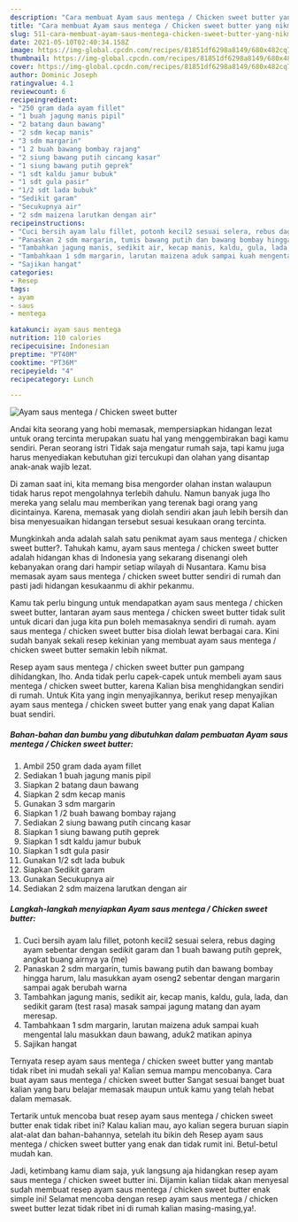 ```yaml
---
description: "Cara membuat Ayam saus mentega / Chicken sweet butter yang nikmat dan Mudah Dibuat"
title: "Cara membuat Ayam saus mentega / Chicken sweet butter yang nikmat dan Mudah Dibuat"
slug: 511-cara-membuat-ayam-saus-mentega-chicken-sweet-butter-yang-nikmat-dan-mudah-dibuat
date: 2021-05-10T02:40:34.158Z
image: https://img-global.cpcdn.com/recipes/81851df6298a8149/680x482cq70/ayam-saus-mentega-chicken-sweet-butter-foto-resep-utama.jpg
thumbnail: https://img-global.cpcdn.com/recipes/81851df6298a8149/680x482cq70/ayam-saus-mentega-chicken-sweet-butter-foto-resep-utama.jpg
cover: https://img-global.cpcdn.com/recipes/81851df6298a8149/680x482cq70/ayam-saus-mentega-chicken-sweet-butter-foto-resep-utama.jpg
author: Dominic Joseph
ratingvalue: 4.1
reviewcount: 6
recipeingredient:
- "250 gram dada ayam fillet"
- "1 buah jagung manis pipil"
- "2 batang daun bawang"
- "2 sdm kecap manis"
- "3 sdm margarin"
- "1 2 buah bawang bombay rajang"
- "2 siung bawang putih cincang kasar"
- "1 siung bawang putih geprek"
- "1 sdt kaldu jamur bubuk"
- "1 sdt gula pasir"
- "1/2 sdt lada bubuk"
- "Sedikit garam"
- "Secukupnya air"
- "2 sdm maizena larutkan dengan air"
recipeinstructions:
- "Cuci bersih ayam lalu fillet, potonh kecil2 sesuai selera, rebus daging ayam sebentar dengan sedikit garam dan 1 buah bawang putih geprek, angkat buang airnya ya (me)"
- "Panaskan 2 sdm margarin, tumis bawang putih dan bawang bombay hingga harum, lalu masukkan ayam oseng2 sebentar dengan margarin sampai agak berubah warna"
- "Tambahkan jagung manis, sedikit air, kecap manis, kaldu, gula, lada, dan sedikit garam (test rasa) masak sampai jagung matang dan ayam meresap."
- "Tambahkaan 1 sdm margarin, larutan maizena aduk sampai kuah mengental lalu masukkan daun bawang, aduk2 matikan apinya"
- "Sajikan hangat"
categories:
- Resep
tags:
- ayam
- saus
- mentega

katakunci: ayam saus mentega 
nutrition: 110 calories
recipecuisine: Indonesian
preptime: "PT40M"
cooktime: "PT36M"
recipeyield: "4"
recipecategory: Lunch

---
```



![Ayam saus mentega / Chicken sweet butter](https://img-global.cpcdn.com/recipes/81851df6298a8149/680x482cq70/ayam-saus-mentega-chicken-sweet-butter-foto-resep-utama.jpg)

Andai kita seorang yang hobi memasak, mempersiapkan hidangan lezat untuk orang tercinta merupakan suatu hal yang menggembirakan bagi kamu sendiri. Peran seorang istri Tidak saja mengatur rumah saja, tapi kamu juga harus menyediakan kebutuhan gizi tercukupi dan olahan yang disantap anak-anak wajib lezat.

Di zaman  saat ini, kita memang bisa mengorder olahan instan walaupun tidak harus repot mengolahnya terlebih dahulu. Namun banyak juga lho mereka yang selalu mau memberikan yang terenak bagi orang yang dicintainya. Karena, memasak yang diolah sendiri akan jauh lebih bersih dan bisa menyesuaikan hidangan tersebut sesuai kesukaan orang tercinta. 



Mungkinkah anda adalah salah satu penikmat ayam saus mentega / chicken sweet butter?. Tahukah kamu, ayam saus mentega / chicken sweet butter adalah hidangan khas di Indonesia yang sekarang disenangi oleh kebanyakan orang dari hampir setiap wilayah di Nusantara. Kamu bisa memasak ayam saus mentega / chicken sweet butter sendiri di rumah dan pasti jadi hidangan kesukaanmu di akhir pekanmu.

Kamu tak perlu bingung untuk mendapatkan ayam saus mentega / chicken sweet butter, lantaran ayam saus mentega / chicken sweet butter tidak sulit untuk dicari dan juga kita pun boleh memasaknya sendiri di rumah. ayam saus mentega / chicken sweet butter bisa diolah lewat berbagai cara. Kini sudah banyak sekali resep kekinian yang membuat ayam saus mentega / chicken sweet butter semakin lebih nikmat.

Resep ayam saus mentega / chicken sweet butter pun gampang dihidangkan, lho. Anda tidak perlu capek-capek untuk membeli ayam saus mentega / chicken sweet butter, karena Kalian bisa menghidangkan sendiri di rumah. Untuk Kita yang ingin menyajikannya, berikut resep menyajikan ayam saus mentega / chicken sweet butter yang enak yang dapat Kalian buat sendiri.

<!--inarticleads1-->

##### Bahan-bahan dan bumbu yang dibutuhkan dalam pembuatan Ayam saus mentega / Chicken sweet butter:

1. Ambil 250 gram dada ayam fillet
1. Sediakan 1 buah jagung manis pipil
1. Siapkan 2 batang daun bawang
1. Siapkan 2 sdm kecap manis
1. Gunakan 3 sdm margarin
1. Siapkan 1 /2 buah bawang bombay rajang
1. Sediakan 2 siung bawang putih cincang kasar
1. Siapkan 1 siung bawang putih geprek
1. Siapkan 1 sdt kaldu jamur bubuk
1. Siapkan 1 sdt gula pasir
1. Gunakan 1/2 sdt lada bubuk
1. Siapkan Sedikit garam
1. Gunakan Secukupnya air
1. Sediakan 2 sdm maizena larutkan dengan air




<!--inarticleads2-->

##### Langkah-langkah menyiapkan Ayam saus mentega / Chicken sweet butter:

1. Cuci bersih ayam lalu fillet, potonh kecil2 sesuai selera, rebus daging ayam sebentar dengan sedikit garam dan 1 buah bawang putih geprek, angkat buang airnya ya (me)
1. Panaskan 2 sdm margarin, tumis bawang putih dan bawang bombay hingga harum, lalu masukkan ayam oseng2 sebentar dengan margarin sampai agak berubah warna
1. Tambahkan jagung manis, sedikit air, kecap manis, kaldu, gula, lada, dan sedikit garam (test rasa) masak sampai jagung matang dan ayam meresap.
1. Tambahkaan 1 sdm margarin, larutan maizena aduk sampai kuah mengental lalu masukkan daun bawang, aduk2 matikan apinya
1. Sajikan hangat




Ternyata resep ayam saus mentega / chicken sweet butter yang mantab tidak ribet ini mudah sekali ya! Kalian semua mampu mencobanya. Cara buat ayam saus mentega / chicken sweet butter Sangat sesuai banget buat kalian yang baru belajar memasak maupun untuk kamu yang telah hebat dalam memasak.

Tertarik untuk mencoba buat resep ayam saus mentega / chicken sweet butter enak tidak ribet ini? Kalau kalian mau, ayo kalian segera buruan siapin alat-alat dan bahan-bahannya, setelah itu bikin deh Resep ayam saus mentega / chicken sweet butter yang enak dan tidak rumit ini. Betul-betul mudah kan. 

Jadi, ketimbang kamu diam saja, yuk langsung aja hidangkan resep ayam saus mentega / chicken sweet butter ini. Dijamin kalian tiidak akan menyesal sudah membuat resep ayam saus mentega / chicken sweet butter enak simple ini! Selamat mencoba dengan resep ayam saus mentega / chicken sweet butter lezat tidak ribet ini di rumah kalian masing-masing,ya!.

